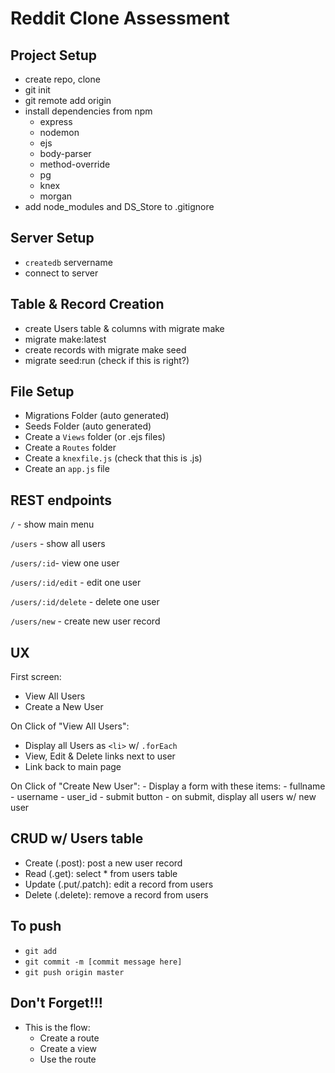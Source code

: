 # Reddit Clone Assessment

## Project Setup
- create repo, clone
- git init
- git remote add origin
- install dependencies from npm
  - express
  - nodemon
  - ejs
  - body-parser
  - method-override
  - pg
  - knex
  - morgan
- add node_modules and DS_Store to .gitignore

## Server Setup
- `createdb` servername
- connect to server

## Table & Record Creation
- create Users table & columns with migrate make
- migrate make:latest
- create records with migrate make seed
- migrate seed:run (check if this is right?)


## File Setup
- Migrations Folder (auto generated)
- Seeds Folder (auto generated)
- Create a `Views` folder (or .ejs files)
- Create a `Routes` folder
- Create a `knexfile.js` (check that this is .js)
- Create an `app.js` file

## REST endpoints
`/` - show main menu

`/users` - show all users

`/users/:id`- view one user

`/users/:id/edit` - edit one user

`/users/:id/delete` - delete one user

`/users/new` - create new user record

## UX
First screen:
  - View All Users
  - Create a New User

On Click of "View All Users":
  - Display all Users as `<li>` w/ `.forEach`
  - View, Edit & Delete links next to user
  - Link back to main page

  On Click of "Create New User":
    - Display a form with these items:
      - fullname
      - username
      - user_id
      - submit button
        - on submit, display all users w/ new user

## CRUD w/ Users table
- Create (.post): post a new user record
- Read (.get): select * from users table
- Update (.put/.patch): edit a record from users
- Delete (.delete): remove a record from users

## To push
- `git add`
- `git commit -m [commit message here]`
- `git push origin master`

## Don't Forget!!!
- This is the flow:
  - Create a route
  - Create a view
  - Use the route
